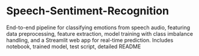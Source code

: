 # Speech-Sentiment-Recognition
End-to-end pipeline for classifying emotions from speech audio, featuring data preprocessing, feature extraction, model training with class imbalance handling, and a Streamlit web app for real-time prediction. Includes notebook, trained model, test script, detailed README
